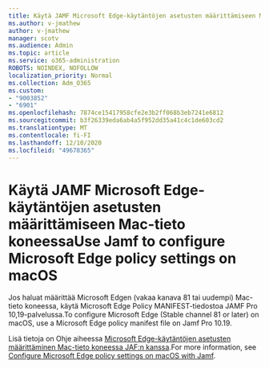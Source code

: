 ```yaml
---
title: Käytä JAMF Microsoft Edge-käytäntöjen asetusten määrittämiseen Mac-tieto koneessa
ms.author: v-jmathew
author: v-jmathew
manager: scotv
ms.audience: Admin
ms.topic: article
ms.service: o365-administration
ROBOTS: NOINDEX, NOFOLLOW
localization_priority: Normal
ms.collection: Adm_O365
ms.custom:
- "9003852"
- "6901"
ms.openlocfilehash: 7874ce15417958cfe2e3b2ff068b3eb7241e6812
ms.sourcegitcommit: b3f26339eda6ab4a5f952dd35a41c4c1de603cd2
ms.translationtype: MT
ms.contentlocale: fi-FI
ms.lasthandoff: 12/10/2020
ms.locfileid: "49678365"
---
```

# <a name="use-jamf-to-configure-microsoft-edge-policy-settings-on-macos"></a><span data-ttu-id="4f464-102">Käytä JAMF Microsoft Edge-käytäntöjen asetusten määrittämiseen Mac-tieto koneessa</span><span class="sxs-lookup"><span data-stu-id="4f464-102">Use Jamf to configure Microsoft Edge policy settings on macOS</span></span>

<span data-ttu-id="4f464-103">Jos haluat määrittää Microsoft Edgen (vakaa kanava 81 tai uudempi) Mac-tieto koneessa, käytä Microsoft Edge Policy MANIFEST-tiedostoa JAMF Pro 10,19-palvelussa.</span><span class="sxs-lookup"><span data-stu-id="4f464-103">To configure Microsoft Edge (Stable channel 81 or later) on macOS, use a Microsoft Edge policy manifest file on Jamf Pro 10.19.</span></span>

<span data-ttu-id="4f464-104">Lisä tietoja on Ohje aiheessa [Microsoft Edge-käytäntöjen asetusten määrittäminen Mac-tieto koneessa JAF:n kanssa](https://go.microsoft.com/fwlink/?linkid=2134761).</span><span class="sxs-lookup"><span data-stu-id="4f464-104">For more information, see [Configure Microsoft Edge policy settings on macOS with Jamf](https://go.microsoft.com/fwlink/?linkid=2134761).</span></span>
